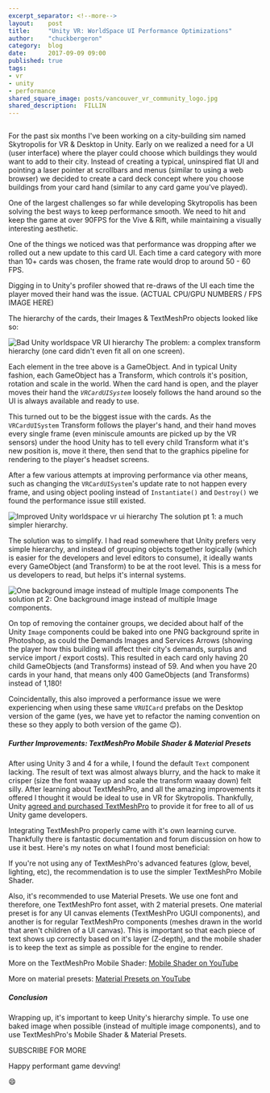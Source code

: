 ```yaml
---
excerpt_separator: <!--more-->
layout:    post
title:     "Unity VR: WorldSpace UI Performance Optimizations"
author:    "chuckbergeron"
category:  blog
date:      2017-09-09 09:00
published: true
tags:
- vr
- unity
- performance
shared_square_image: posts/vancouver_vr_community_logo.jpg
shared_description:  FILLIN
---
```

<!-- shared_square_image: posts/FILLIN.jpg -->


<div class="row">
    <div class="twelve columns">
        <!-- <img src=" asset_path 'posts/FILLIN.gif' " class="img-responsive" alt="Vancouver VR Community Launch Animation">-->
        <!--  style="margin: 0 auto;" -->
    </div>
</div>

For the past six months I've been working on a city-building sim named Skytropolis for VR &amp; Desktop in Unity. Early on we realized a need for a UI (user interface) where the player could choose which buildings they would want to add to their city. Instead of creating a typical, uninspired flat UI and pointing a laser pointer at scrollbars and menus (similar to using a web browser) we decided to create a card deck concept where you choose buildings from your card hand (similar to any card game you've played).

One of the largest challenges so far while developing Skytropolis has been solving the best ways to keep performance smooth. We need to hit and keep the game at over 90FPS for the Vive &amp; Rift, while maintaining a visually interesting aesthetic.

<!--more-->

One of the things we noticed was that performance was dropping after we rolled out a new update to this card UI. Each time a card category with more than 10+ cards was chosen, the frame rate would drop to around 50 - 60 FPS.

Digging in to Unity's profiler showed that re-draws of the UI each time the player moved their hand was the issue. (ACTUAL CPU/GPU NUMBERS / FPS IMAGE HERE)

The hierarchy of the cards, their Images &amp; TextMeshPro objects looked like so:

<img src="{% asset_path 'posts/worldspace-vr-ui-performance-starting-hierarchy.jpg' %}" class="img-responsive" alt="Bad Unity worldspace VR UI hierarchy">
<span class="caption">The problem: a complex transform hierarchy (one card didn't even fit all on one screen).</span>

Each element in the tree above is a GameObject. And in typical Unity fashion, each GameObject has a Transform, which controls it's position, rotation and scale in the world. When the card hand is open, and the player moves their hand the <em>`VRCardUISystem`</em> loosely follows the hand around so the UI is always available and ready to use.

This turned out to be the biggest issue with the cards. As the `VRCardUISystem` Transform follows the player's hand, and their hand moves every single frame (even miniscule amounts are picked up by the VR sensors) under the hood Unity has to tell every child Transform what it's new position is, move it there, then send that to the graphics pipeline for rendering to the player's headset screens.

After a few various attempts at improving performance via other means, such as changing the `VRCardUISystem`'s update rate to not happen every frame, and using object pooling instead of `Instantiate()` and `Destroy()` we found the performance issue still existed.

<img src="{% asset_path 'posts/worldspace-vr-ui-performance-solved-hierarchy.jpg' %}" class="img-responsive" alt="Improved Unity worldspace vr ui hierarchy"><!--  style="margin: 0 auto;" -->
<span class="caption">The solution pt 1: a much simpler hierarchy.</span>

The solution was to simplify. I had read somewhere that Unity prefers very simple hierarchy, and instead of grouping objects together logically (which is easier for the developers and level editors to consume), it ideally wants every GameObject (and Transform) to be at the root level. This is a mess for us developers to read, but helps it's internal systems.

<img src="{% asset_path 'posts/worldspace-vr-ui-performance-ui-background.jpg' %}" class="img-responsive" alt="One background image instead of multiple Image components"><!--  style="margin: 0 auto;" -->
<span class="caption">The solution pt 2: One background image instead of multiple Image components.</span>

On top of removing the container groups, we decided about half of the Unity `Image` components could be baked into one PNG background sprite in Photoshop, as could the Demands Images and Services Arrows (showing the player how this building will affect their city's demands, surplus and service import / export costs). This resulted in each card only having 20 child GameObjects (and Transforms) instead of 59. And when you have 20 cards in your hand, that means only 400 GameObjects (and Transforms) instead of 1,180!

Coincidentally, this also improved a performance issue we were experiencing when using these same `VRUICard` prefabs on the Desktop version of the game (yes, we have yet to refactor the naming convention on these so they apply to both version of the game 😊).

<h5>
  Further Improvements: TextMeshPro Mobile Shader &amp; Material Presets
</h5>

After using Unity 3 and 4 for a while, I found the default `Text` component lacking. The result of text was almost always blurry, and the hack to make it crisper (size the font waaay up and scale the transform waaay down) felt silly. After learning about TextMeshPro, and all the amazing improvements it offered I thought it would be ideal to use in VR for Skytropolis. Thankfully, Unity <a href="https://blogs.unity3d.com/2017/03/20/textmesh-pro-joins-unity/"> agreed and purchased TextMeshPro</a> to provide it for free to all of us Unity game developers.

Integrating TextMeshPro properly came with it's own learning curve. Thankfully there is fantastic documentation and forum discussion on how to use it best. Here's my notes on what I found most beneficial:

If you're not using any of TextMeshPro's advanced features (glow, bevel, lighting, etc), the recommendation is to use the simpler TextMeshPro Mobile Shader.

Also, it's recommended to use Material Presets. We use one font and therefore, one TextMeshPro font asset, with 2 material presets. One material preset is for any UI canvas elements (TextMeshPro UGUI components), and another is for regular TextMeshPro components (meshes drawn in the world that aren't children of a UI canvas). This is important so that each piece of text shows up correctly based on it's layer (Z-depth), and the mobile shader is to keep the text as simple as possible for the engine to render.

More on the TextMeshPro Mobile Shader: <a href="https://www.youtube.com/watch?v=X5eHU0VUMbs">Mobile Shader on YouTube</a>

More on material presets: <a href="https://www.youtube.com/watch?v=d2MARbDNeaA">Material Presets on YouTube</a>

<h5>
  Conclusion
</h5>

Wrapping up, it's important to keep Unity's hierarchy simple. To use one baked image when possible (instead of multiple image components), and to use TextMeshPro's Mobile Shader &amp; Material Presets.

SUBSCRIBE FOR MORE

Happy performant game devving!

😄
